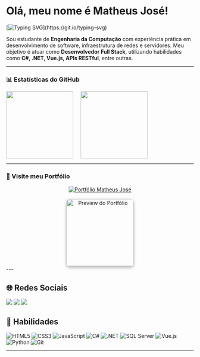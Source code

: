 # Olá, meu nome é Matheus José!

[![Typing SVG](https://readme-typing-svg.herokuapp.com?font=Fira+Code&size=24&pause=1000&color=00F700&width=435&lines=Bem-vindo+ao+meu+GitHub!;Desenvolvedor+Fullstack!)](https://git.io/typing-svg)

Sou estudante de **Engenharia da Computação** com experiência prática em desenvolvimento de software, infraestrutura de redes e servidores. Meu objetivo é atuar como **Desenvolvedor Full Stack**, utilizando habilidades como **C#, .NET, Vue.js, APIs RESTful**, entre outras.

---

### 📊 Estatísticas do GitHub

<div style="display: flex; gap: 20px;">
  <img height="180em" src="https://github-readme-stats.vercel.app/api?username=mjpa10&show_icons=true&theme=dark&include_all_commits=true&hide_rank=true&hide=prs,contribs" /> 
  <img height="180em" src="https://github-readme-stats.vercel.app/api/top-langs/?username=mjpa10&layout=compact&theme=dark"/>
</div>


---

### 🌟 Visite meu Portfólio

<div align="center">  
  <a href="https://portfolio-lyart-zeta-39.vercel.app" target="_blank">
    <img src="https://img.shields.io/badge/🚀%20Acesse%20Meu%20Portfólio-00f700?style=for-the-badge&logo=vercel&logoColor=white" alt="Portfólio Matheus José"/>
  </a>  
</div>  

<br>  

<div align="center">  
  <a href="https://portfolio-lyart-zeta-39.vercel.app" target="_blank">
    <img src="https://raw.githubusercontent.com/mjpa10/portfolio/main/public/preview.png" alt="Preview do Portfólio" height="180px" style="border-radius: 8px; box-shadow: 0px 4px 10px rgba(0, 0, 0, 0.3);"/>  
  </a>
</div>  
---

## 🌐 Redes Sociais
<div> 
  <a href = "mailto:m.theus.jose.pereira@gmail.com"><img src="https://img.shields.io/badge/-Gmail-%23333?style=for-the-badge&logo=gmail&logoColor=white" target="_blank"></a>
  <a href="https://www.instagram.com/matheus2.0_" target="_blank"><img src="https://img.shields.io/badge/-Instagram-%23E4405F?style=for-the-badge&logo=instagram&logoColor=white" target="_blank"></a>
  <a href="https://www.linkedin.com/in/matheus-josee" target="_blank"><img src="https://img.shields.io/badge/-LinkedIn-%230077B5?style=for-the-badge&logo=linkedin&logoColor=white" target="_blank"></a> 
</div>

## 🚀 Habilidades
![HTML5](https://img.shields.io/badge/HTML5-E34F26?style=for-the-badge&logo=html5&logoColor=white)
![CSS3](https://img.shields.io/badge/CSS3-1572B6?style=for-the-badge&logo=css3&logoColor=white)
![JavaScript](https://img.shields.io/badge/JavaScript-F7DF1E?style=for-the-badge&logo=javascript&logoColor=black)
![C#](https://img.shields.io/badge/C%23-239120?style=for-the-badge&logo=c-sharp&logoColor=white)
![.NET](https://img.shields.io/badge/.NET-512BD4?style=for-the-badge&logo=dotnet&logoColor=white)
![SQL Server](https://img.shields.io/badge/SQL%20Server-CC2927?style=for-the-badge&logo=microsoft-sql-server&logoColor=white)
![Vue.js](https://img.shields.io/badge/Vue.js-35495E?style=for-the-badge&logo=vue.js&logoColor=4FC08D)
![Python](https://img.shields.io/badge/Python-3776AB?style=for-the-badge&logo=python&logoColor=white)
![Git](https://img.shields.io/badge/Git-F05032?style=for-the-badge&logo=git&logoColor=white)

---
